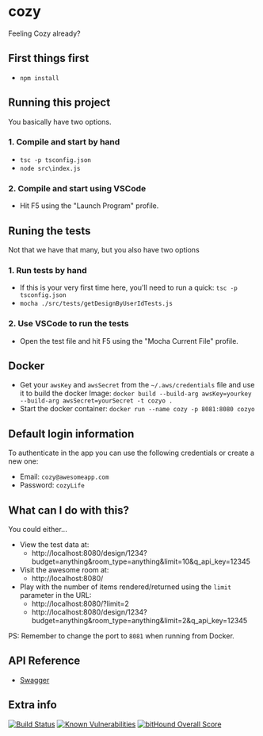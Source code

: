 # cozy 

Feeling Cozy already?

## First things first
- `npm install`

## Running this project
You basically have two options.

### 1. Compile and start by hand
 - `tsc -p tsconfig.json`
 - `node src\index.js`

### 2. Compile and start using VSCode
 - Hit F5 using the "Launch Program" profile.

## Runing the tests
Not that we have that many, but you also have two options

### 1. Run tests by hand
 - If this is your very first time here, you'll need to run a quick: `tsc -p tsconfig.json`
 - `mocha ./src/tests/getDesignByUserIdTests.js`

### 2. Use VSCode to run the tests
 - Open the test file and hit F5 using the "Mocha Current File" profile.

## Docker
 - Get your `awsKey` and `awsSecret` from the `~/.aws/credentials` file and use it to build the docker Image: `docker build --build-arg awsKey=yourkey --build-arg awsSecret=yourSecret -t cozyo .`
 - Start the docker container: `docker run --name cozy -p 8081:8080 cozyo`

## Default login information
To authenticate in the app you can use the following credentials or create a new one:
 - Email: `cozy@awesomeapp.com`
 - Password: `cozyLife`

## What can I do with this?
You could either...
 - View the test data at:
    - http://localhost:8080/design/1234?budget=anything&room_type=anything&limit=10&q_api_key=12345
 - Visit the awesome room at: 
    - http://localhost:8080/
 - Play with the number of items rendered/returned using the `limit` parameter in the URL:
    - http://localhost:8080/?limit=2
    - http://localhost:8080/design/1234?budget=anything&room_type=anything&limit=2&q_api_key=12345

PS: Remember to change the port to `8081` when running from Docker.

## API Reference
 - [Swagger](https://app.swaggerhub.com/apis/felipegtx9/procedural-design/0.0.2)

## Extra info
[![Build Status](https://travis-ci.org/felipegtx/cozy.svg?branch=master)](https://travis-ci.org/felipegtx/cozy) [![Known Vulnerabilities](https://snyk.io/test/github/felipegtx/cozy/badge.svg)](https://snyk.io/test/github/felipegtx/cozy) [![bitHound Overall Score](https://www.bithound.io/github/felipegtx/cozy/badges/score.svg)](https://www.bithound.io/github/felipegtx/cozy)
